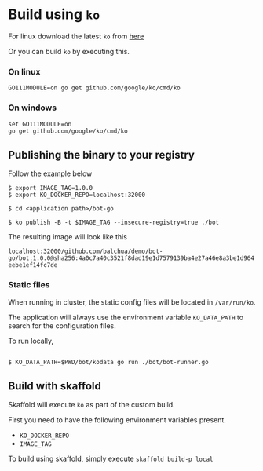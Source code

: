 # Build using `ko`

For linux download the latest `ko` from [here](https://github.com/google/ko/releases)

Or you can build `ko` by executing this.

### On linux
`GO111MODULE=on go get github.com/google/ko/cmd/ko`

### On windows

```shell
set GO111MODULE=on
go get github.com/google/ko/cmd/ko
```

## Publishing the binary to your registry

Follow the example below

```shell
$ export IMAGE_TAG=1.0.0
$ export KO_DOCKER_REPO=localhost:32000

$ cd <application path>/bot-go

$ ko publish -B -t $IMAGE_TAG --insecure-registry=true ./bot
```

The resulting image will look like this 

`localhost:32000/github.com/balchua/demo/bot-go/bot:1.0.0@sha256:4a0c7a40c3521f8dad19e1d7579139ba4e27a46e8a3be1d964eebe1ef14fc7de`

### Static files

When running in cluster, the static config files will be located in `/var/run/ko`.

The application will always use the environment variable `KO_DATA_PATH` to search for the configuration files.

To run locally,

```shell

$ KO_DATA_PATH=$PWD/bot/kodata go run ./bot/bot-runner.go
```

## Build with skaffold

Skaffold will execute `ko` as part of the custom build.

First you need to have the following environment variables present.
* `KO_DOCKER_REPO`
* `IMAGE_TAG`

To build using skaffold, simply execute `skaffold build-p local`

